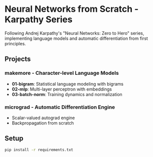 # Neural Networks from Scratch - Karpathy Series

Following Andrej Karpathy's "Neural Networks: Zero to Hero" series, implementing language models and automatic differentiation from first principles.

## Projects

### makemore - Character-level Language Models

- **01-bigram**: Statistical language modeling with bigrams
- **02-mlp**: Multi-layer perceptron with embeddings
- **03-batch-norm**: Training dynamics and normalization

### micrograd - Automatic Differentiation Engine

- Scalar-valued autograd engine
- Backpropagation from scratch

## Setup

```bash
pip install -r requirements.txt
```
